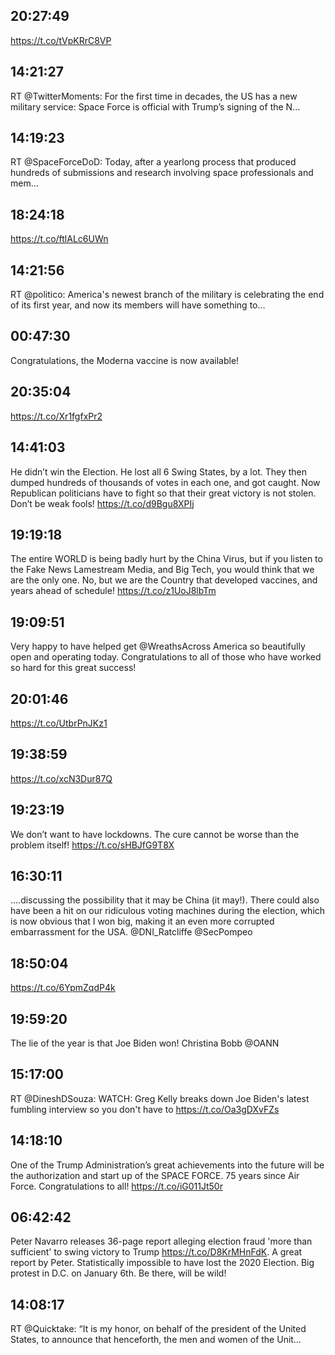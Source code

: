 ## 20:27:49
https://t.co/tVpKRrC8VP
## 14:21:27
RT @TwitterMoments: For the first time in decades, the US has a new military service: Space Force is official with Trump’s signing of the N…
## 14:19:23
RT @SpaceForceDoD: Today, after a yearlong process that produced hundreds of submissions and research involving space professionals and mem…
## 18:24:18
https://t.co/ftlALc6UWn
## 14:21:56
RT @politico: America's newest branch of the military is celebrating the end of its first year, and now its members will have something to…
## 00:47:30
Congratulations, the Moderna vaccine is now available!
## 20:35:04
https://t.co/Xr1fgfxPr2
## 14:41:03
He didn’t win the Election. He lost all 6 Swing States, by a lot. They then dumped hundreds of thousands of votes in each one, and got caught. Now Republican politicians have to fight so that their great victory is not stolen. Don’t be weak fools! https://t.co/d9Bgu8XPIj
## 19:19:18
The entire WORLD is being badly hurt by the China Virus, but if you listen to the Fake News Lamestream Media, and Big Tech, you would think that we are the only one. No, but we are the Country that developed vaccines, and years ahead of schedule! https://t.co/z1UoJ8lbTm
## 19:09:51
Very happy to have helped get @WreathsAcross America so beautifully open and operating today. Congratulations to all of those who have worked so hard for this great success!
## 20:01:46
https://t.co/UtbrPnJKz1
## 19:38:59
https://t.co/xcN3Dur87Q
## 19:23:19
We don’t want to have lockdowns. The cure cannot be worse than the problem itself! https://t.co/sHBJfG9T8X
## 16:30:11
....discussing the possibility that it may be China (it may!). There could also have been a hit on our ridiculous voting machines during the election, which is now obvious that I won big, making it an even more corrupted embarrassment for the USA. @DNI_Ratcliffe @SecPompeo
## 18:50:04
https://t.co/6YpmZqdP4k
## 19:59:20
The lie of the year is that Joe Biden won! Christina Bobb @OANN
## 15:17:00
RT @DineshDSouza: WATCH: Greg Kelly breaks down Joe Biden's latest fumbling interview so you don't have to https://t.co/Oa3gDXvFZs
## 14:18:10
One of the Trump Administration’s great achievements into the future will be the authorization and start up of the SPACE FORCE. 75 years since Air Force. Congratulations to all! https://t.co/iG011Jt50r
## 06:42:42
Peter Navarro releases 36-page report alleging election fraud 'more than sufficient' to swing victory to Trump https://t.co/D8KrMHnFdK. A great report by Peter. Statistically impossible to have lost the 2020 Election. Big protest in D.C. on January 6th. Be there, will be wild!
## 14:08:17
RT @Quicktake: “It is my honor, on behalf of the president of the United States, to announce that henceforth, the men and women of the Unit…
